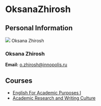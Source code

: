 






OksanaZhirosh
=============






Personal Information
--------------------


[![](/img_auth.php/9/96/OZhirosh.jpg)](/index.php/File:OZhirosh.jpg) Oksana Zhirosh
### Oksana Zhirosh


 **Email:** o.zhirosh@innopolis.ru



Courses
-------


* [English For Academic Purposes I](https://eduwiki.innopolis.university/index.php/BSc:EnglishForAcademicPurposesI.F21)
* [Academic Research and Writing Culture](https://eduwiki.innopolis.university/index.php/BSc:AcademicResearchandWritingCulture)










